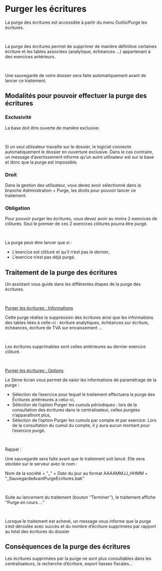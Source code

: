 # Purger les écritures


La purge des écritures est accessible à partir du menu Outils/Purge 
 les écritures.


 


La purge des écritures permet de supprimer de manière définitive certaines 
 écriture et les tables associées (analytique, échéances …) appartenant 
 à des exercices antérieurs.


 


Une sauvegarde de votre dossier sera faite automatiquement avant de 
 lancer ce traitement.


## Modalités pour pouvoir effectuer la purge des écritures


### Exclusivité


La base doit être ouverte de manière exclusive.


 


Si un seul utilisateur travaille sur le dossier, le logiciel connecte 
 automatiquement le dossier en ouverture exclusive. Dans le cas contraire, 
 un message d’avertissement informe qu’un autre utilisateur est sur la 
 base et donc que la purge est impossible.


### Droit


Dans la gestion des utilisateur, vous devez avoir sélectionné dans la 
 branche Administration + Purge, les droits pour pouvoir lancer ce traitement.


### Obligation


Pour pouvoir purger les écritures, vous devez avoir au moins 2 exercices 
 de clôturés. Seul le premier de ces 2 exercices clôturés pourra être purgé.


 


La purge peut-être lancer que si :


* L’exercice est 
 clôturé et qu’il n’est pas le dernier,
* L’exercice n’est 
 pas déjà purgé.


## Traitement de la purge des écritures


Un assistant vous guide dans les différentes étapes de la purge des 
 écritures.


 


[Purger les écritures : Informations](PurgerEcrituresInfos.md)


Cette purge réalise la suppression des écritures ainsi que les informations 
 des tables liées à celle-ci : écriture analytiques, échéances sur écriture, 
 échéances, écriture de TVA sur encaissement …


 


Les écritures supprimables sont celles antérieures au dernier exercice 
 clôturé.


 


[Purger les écritures : Options](PurgerEcrituresOptions.md)


Le 2ème écran vous permet de saisir les informations de paramétrage 
 de la purge :


* Sélection de l’exercice 
 pour lequel le traitement effectuera la purge des Écritures antérieures 
 à celui-ci,
* Sélection de l’option 
 Purger les cumuls périodiques : lors de la consultation des écritures 
 dans le centralisateur, celles purgées n’apparaîtront plus,
* Sélection de l’option 
 Purger les cumuls par compte et par exercice: Lors de la consultation 
 du cumul du compte, il y aura aucun montant pour l’exercice purgé.


 


Rappel :


Une sauvegarde sera faite avant que le traitement soit lancé. Elle sera 
 stockée sur le serveur avec le nom :


Nom de la société + "\_" + Date du jour au 
 format AAAAMMJJ\_HHMM + "\_SauvegardeAvantPurgeEcritures.bak"


 


Suite au lancement du traitement (bouton ‘’Terminer’’), le traitement 
 affiche ‘‘Purge en cours …’’


 


Lorsque le traitement est achevé, un message vous informe que la purge 
 s’est déroulée avec succès et du nombre d’écriture supprimées par rapport 
 au total des écritures du dossier


## Conséquences de la purge des écritures


Les écritures supprimées par la purge ne sont plus consultables dans 
 les centralisateurs, la recherche d’écriture, export liasses fiscales…


